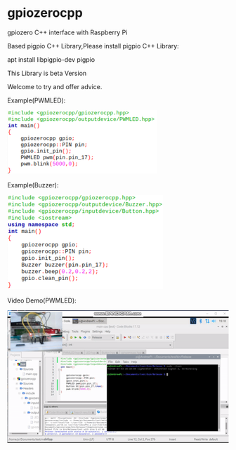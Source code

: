 # gpiozerocpp
gpiozero C++ interface with Raspberry Pi

Based pigpio C++ Library,Please install pigpio C++ Library:

apt install libpigpio-dev pigpio

This Library is beta Version

Welcome to try and offer advice.

Example(PWMLED):

![example](https://github.com/andrew98450/gpiozerocpp/blob/0.1-beta/img/example.png "")
 
Example(Buzzer): 
 
![example2](https://github.com/andrew98450/gpiozerocpp/blob/0.1-beta/img/example2.png "")
  
Video Demo(PWMLED):

![video](https://github.com/andrew98450/gpiozerocpp/blob/0.1-beta/img/example.gif "")



